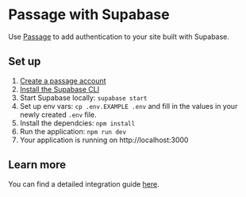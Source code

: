 # Passage with Supabase

Use [Passage](https://passage.id/) to add authentication to your site built with Supabase.

## Set up

1. [Create a passage account](https://console.passage.id/register)
2. [Install the Supabase CLI](https://supabase.com/docs/guides/cli#installation)
3. Start Supabase locally: `supabase start`
4. Set up env vars: `cp .env.EXAMPLE .env` and fill in the values in your newly created `.env` file.
5. Install the dependcies: `npm install`
6. Run the application: `npm run dev`
7. Your application is running on http://localhost:3000

## Learn more

You can find a detailed integration guide [here](https://docs.passage.id/helpful-guides/supabase-integration-guide).
